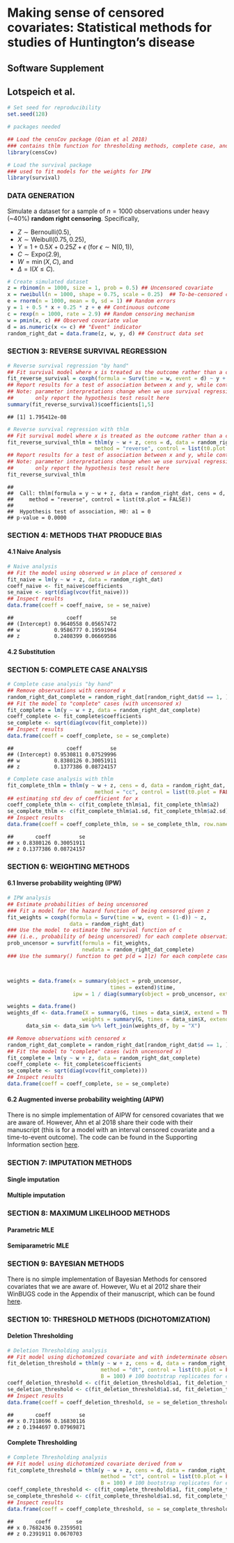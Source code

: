 Making sense of censored covariates: Statistical methods for studies of
Huntington’s disease
================

## Software Supplement

## Lotspeich et al. 

``` r
# Set seed for reproducibility
set.seed(128)
```

``` r
# packages needed 

## Load the censCov package (Qian et al 2018)
### contains thlm function for thresholding methods, complete case, and reverse survival regression
library(censCov)

# Load the survival package 
### used to fit models for the weights for IPW
library(survival) 
```

### DATA GENERATION

Simulate a dataset for a sample of *n* = 1000 observations under heavy
(\~40%) **random right censoring**. Specifically,

-   *Z* ∼ Bernoulli(0.5),
-   *X* ∼ Weibull(0.75, 0.25),
-   *Y* = 1 + 0.5*X* + 0.25*Z* + *ϵ* (for *ϵ* ∼ N(0, 1)),
-   *C* ∼ Expo(2.9),
-   *W* = min (*X*, *C*), and
-   *Δ* = I(*X* ≤ *C*).

``` r
# Create simulated dataset 
z = rbinom(n = 1000, size = 1, prob = 0.5) ## Uncensored covariate
x = rweibull(n = 1000, shape = 0.75, scale = 0.25)  ## To-be-censored covariate
e = rnorm(n = 1000, mean = 0, sd = 1) ## Random errors
y = 1 + 0.5 * x + 0.25 * z + e ## Continuous outcome
c = rexp(n = 1000, rate = 2.9) ## Random censoring mechanism
w = pmin(x, c) ## Observed covariate value
d = as.numeric(x <= c) ## "Event" indicator
random_right_dat = data.frame(z, w, y, d) ## Construct data set
```

### SECTION 3: REVERSE SURVIVAL REGRESSION

``` r
# Reverse survival regression "by hand"
## Fit survival model where x is treated as the outcome rather than a covariate
fit_reverse_survival = coxph(formula = Surv(time = w, event = d) ~ y + z, data = random_right_dat)
## Report results for a test of association between x and y, while controlling for z
## Note: parameter interpretations change when we use survival regression, so we
##       only report the hypothesis test result here
summary(fit_reverse_survival)$coefficients[1,5]
```

    ## [1] 1.795412e-08

``` r
# Reverse survival regression with thlm
## Fit survival model where x is treated as the outcome rather than a covariate
fit_reverse_survival_thlm = thlm(y ~ w + z, cens = d, data = random_right_dat,
                            method = "reverse", control = list(t0.plot = FALSE))
## Report results for a test of association between x and y, while controlling for z
## Note: parameter interpretations change when we use survival regression, so we
##       only report the hypothesis test result here
fit_reverse_survival_thlm
```

    ## 
    ##  Call: thlm(formula = y ~ w + z, data = random_right_dat, cens = d, 
    ##     method = "reverse", control = list(t0.plot = FALSE))
    ## 
    ##  Hypothesis test of association, H0: a1 = 0
    ## p-value = 0.0000

### SECTION 4: METHODS THAT PRODUCE BIAS

#### 4.1 Naive Analysis

``` r
# Naive analysis
## Fit the model using observed w in place of censored x
fit_naive = lm(y ~ w + z, data = random_right_dat)
coeff_naive <- fit_naive$coefficients
se_naive <- sqrt(diag(vcov(fit_naive)))
## Inspect results
data.frame(coeff = coeff_naive, se = se_naive)
```

    ##                 coeff         se
    ## (Intercept) 0.9640558 0.05657472
    ## w           0.9586777 0.19591964
    ## z           0.2408399 0.06669586

#### 4.2 Substitution

### SECTION 5: COMPLETE CASE ANALYSIS

``` r
# Complete case analysis "by hand"
## Remove observations with censored x
random_right_dat_complete = random_right_dat[random_right_dat$d == 1, ]
## Fit the model to "complete" cases (with uncensored x)
fit_complete = lm(y ~ w + z, data = random_right_dat_complete)
coeff_complete <- fit_complete$coefficients
se_complete <- sqrt(diag(vcov(fit_complete)))
## Inspect results
data.frame(coeff = coeff_complete, se = se_complete)
```

    ##                 coeff         se
    ## (Intercept) 0.9530811 0.07529996
    ## w           0.8380126 0.30051911
    ## z           0.1377386 0.08724157

``` r
# Complete case analysis with thlm
fit_complete_thlm = thlm(y ~ w + z, cens = d, data = random_right_dat,
                            method = "cc", control = list(t0.plot = FALSE))
## estimating std dev of coefficient for x
coeff_complete_thlm <- c(fit_complete_thlm$a1, fit_complete_thlm$a2)
se_complete_thlm <- c(fit_complete_thlm$a1.sd, fit_complete_thlm$a2.sd)
## Inspect results
data.frame(coeff = coeff_complete_thlm, se = se_complete_thlm, row.names = c("x", "z"))
```

    ##       coeff         se
    ## x 0.8380126 0.30051911
    ## z 0.1377386 0.08724157

### SECTION 6: WEIGHTING METHODS

#### 6.1 Inverse probability weighting (IPW)

``` r
# IPW analysis
## Estimate probabilities of being uncensored
### Fit a model for the hazard function of being censored given z 
fit_weights = coxph(formula = Surv(time = w, event = (1-d)) ~ z, 
                    data = random_right_dat)
### Use the model to estimate the survival function of c
### (i.e., probability of being uncensored) for each complete observation
prob_uncensor = survfit(formula = fit_weights, 
                        newdata = random_right_dat_complete)
### Use the summary() function to get p(d = 1|z) for each complete case



weights = data.frame(x = summary(object = prob_uncensor, 
                                 times = extend)$time, 
                     ipw = 1 / diag(summary(object = prob_uncensor, extend = TRUE)$surv))

weights = data.frame()
weights_df <- data.frame(X = summary(G, times = data_sim$X, extend = TRUE)$time,
                        weights = summary(G, times = data_sim$X, extend = TRUE)$surv %>% diag())
      data_sim <- data_sim %>% left_join(weights_df, by = "X")

## Remove observations with censored x
random_right_dat_complete = random_right_dat[random_right_dat$d == 1, ]
## Fit the model to "complete" cases (with uncensored x)
fit_complete = lm(y ~ w + z, data = random_right_dat_complete)
coeff_complete <- fit_complete$coefficients
se_complete <- sqrt(diag(vcov(fit_complete)))
## Inspect results
data.frame(coeff = coeff_complete, se = se_complete)
```

#### 6.2 Augmented inverse probability weighting (AIPW)

There is no simple implementation of AIPW for censored covariates that
we are aware of. However, Ahn et al 2018 share their code with their
manuscript (this is for a model with an interval censored covariate and
a time-to-event outcome). The code can be found in the Supporting
Information section [here](https://doi.org/10.1002/bimj.201700090).

### SECTION 7: IMPUTATION METHODS

#### Single imputation

#### Multiple imputation

### SECTION 8: MAXIMUM LIKELIHOOD METHODS

#### Parametric MLE

#### Semiparametric MLE

### SECTION 9: BAYESIAN METHODS

There is no simple implementation of Bayesian Methods for censored
covariates that we are aware of. However, Wu et al 2012 share their
WinBUGS code in the Appendix of their manuscript, which can be found
[here](https://doi.org/10.1080/02664763.2012.681362).

### SECTION 10: THRESHOLD METHODS (DICHOTOMIZATION)

#### Deletion Thresholding

``` r
# Deletion Thresholding analysis
## Fit model using dichotomized covariate and with indeterminate observations deleted
fit_deletion_threshold = thlm(y ~ w + z, cens = d, data = random_right_dat,
                              method = "dt", control = list(t0.plot = FALSE),
                              B = 100) # 100 bootstrap replicates for estimating std dev of coefficient for x
coeff_deletion_threshold <- c(fit_deletion_threshold$a1, fit_deletion_threshold$a2)
se_deletion_threshold <- c(fit_deletion_threshold$a1.sd, fit_deletion_threshold$a2.sd)
## Inspect results
data.frame(coeff = coeff_deletion_threshold, se = se_deletion_threshold, row.names = c("x", "z"))
```

    ##       coeff         se
    ## x 0.7118696 0.16830116
    ## z 0.1944697 0.07969871

#### Complete Thresholding

``` r
# Complete Thresholding analysis
## Fit model using dichotomized covariate derived from w
fit_complete_threshold = thlm(y ~ w + z, cens = d, data = random_right_dat,
                              method = "ct", control = list(t0.plot = FALSE),
                              B = 100) # 100 bootstrap replicates for estimating std dev of coefficient for x
coeff_complete_threshold <- c(fit_complete_threshold$a1, fit_complete_threshold$a2)
se_complete_threshold <- c(fit_complete_threshold$a1.sd, fit_complete_threshold$a2.sd)
## Inspect results
data.frame(coeff = coeff_complete_threshold, se = se_complete_threshold, row.names = c("x", "z"))
```

    ##       coeff        se
    ## x 0.7682436 0.2359501
    ## z 0.2391911 0.0670703
